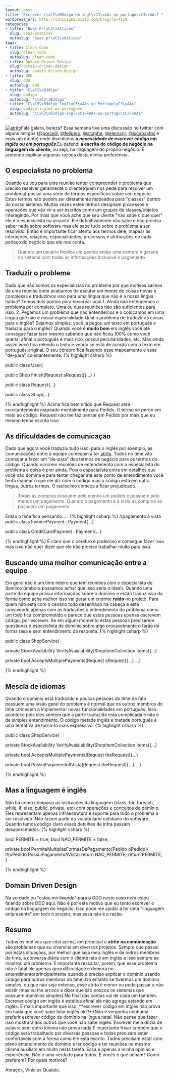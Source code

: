 ```yaml
--- 
layout: post
title: "Escrever c\xC3\xB3digo em ingl\xC3\xAAs ou portugu\xC3\xAAs? " wordpress_id: 4119
wordpress_url: http://viniciusquaiato.com/blog/?p=4119
categories: 
- title: "Boas Pr\xC3\xA1ticas"
  slug: boas-praticas
  autoslug: "boas-pr\xC3\xA1ticas"
tags: 
- title: Clean Code
  slug: clean-code
  autoslug: clean-code
- title: Domain Driven Design
  slug: domain-driven-design
  autoslug: domain-driven-design
- title: DDD
  slug: ddd
  autoslug: ddd
- title: "C\xC3\xB3digo"
  slug: codigo
  autoslug: "c\xC3\xB3digo"
- title: "C\xC3\xB3digo Ingl\xC3\xAAs ou Portugu\xC3\xAAs"
  slug: codigo-ingles-ou-portugues
  autoslug: "c\xC3\xB3digo-ingl\xC3\xAAs-ou-portugu\xC3\xAAs"
---
```

[![](http://viniciusquaiato.com/images_posts/atrito-300x229.jpg "atrito")](http://viniciusquaiato.com/images_posts/atrito.jpg)Fala galera, beleza? Essa semana tive uma discussão no twitter com alguns amigos ([@porcelli](http://twitter.com/porcelli), [@felipero](http://twitter.com/felipero), [@scaphe](http://twitter.com/scaphe), [@elemarjr](http://twitter.com/elemarjr), [@lucabastos](http://twitter.com/lucabastos) e mais um monte) onde discutimos **_a necessidade de escrever código em inglês ou em português_**.Eu defendi **a escrita do código de negócio na linguagem do cliente**, ou seja, na linguagem do próprio negócio. E pretendo explicar algumas razões desta minha preferência.

## O especialista no problema
Quando eu vou para uma reunião tentar compreender o problema que preciso resolver geralmente o cliente(quem nos pede para resolver um problema) possui uma série de termos específicos sobre seu negócio. Estes termos não podem ser diretamente mapeados para "classes" dentro do nosso sistema. Muitas vezes estes termos designam processos e operações que vão vir a ser escritos como um grupos de classes/objetos interagindo. Por mais que você ache que seu cliente "não sabe o que quer" ele é o especialista no assunto. Ele definitivamente não sabe e não precisa saber nada sobre software mas ele sabe tudo sobre o problema a ser resolvido. Então é importante ficar atento aos termos dele, mapear as interações, relações, especialidades, processos e atribuições de cada pedaço do negócio que ele nos conta.<blockquote>Quando um usuário finaliza um pedido então uma compra é gerada no sistema com todas as informações inclusive o pagamento</blockquote>

## Traduzir o problema
Dado que não somos os especialistas no problema por que motivos saímos de uma reunião onde acabamos de escutar um monte de coisas novas e complexas e traduzimos isso para uma língua que não é a nossa língua nativa? Temos dois pontos para observar aqui:1. Ainda não entendemos o problema por completo. Uma ou duas reuniões não são suficientes para isso.
2. Pegamos um problema que não entendemos e o colocamos em uma língua que não é nossa especialidade
Qual o problema de traduzir as coisas para o inglês? Sejamos simples: você já pegou um texto em português e traduziu para o inglês? Quando você é **muito bom** em inglês você até consegue fazer isso mesmo sabendo que não ficou 100% como você queria, afinal o português é mais rico, possui peculiaridades, etc. Mas ainda assim você fica relendo o texto e vendo se está de acordo com o texto em português original. O seu cérebro fica fazendo esse mapeamento e esse "de-para" constantemente.
{% highlight csharp %}

public class User{    

public Shop Finish(Request aRequest){...}
}


public class Request{...}


public class Shop{...}

{% endhighlight %}
Acima fica bem nítido que Request será constantemente mapeado mentalmente para Pedido. O termo se perde em meio ao código. Request não me faz pensar em Pedido por mais que eu mesmo tenha escrito isso.

## As dificuldades de comunicação
Dado que agora você traduziu tudo isso, para o inglês por exemplo, as comunicações entre a equipe começam a ter [atrito](http://pt.wikipedia.org/wiki/Atrito). Todos no time vão começar a fazer um "de-para" dos termos de negócio para os termos do código. Quando ocorrem reuniões de entendimento com o especialista do problema a coisa é pior ainda. Pois o especialista entra em detalhes que você não domina e para tentar chegar até este ponto de entendimento você tenta mapear o que ele diz com o código mas o código está em outra língua, outros termos. O raciocínio começa a ficar prejudicado.<blockquote>Todas as compras possuem pelo menos um pedido e possuem pelo menos um pagamento. Quando o pagamento é à vista as compras só possuem um pagamento.</blockquote>Então o time fica pensando... :
{% highlight csharp %}
//pagamento à vista
public class InvoicePayment : Payment{...}


public class CreditCardPayment : Payment{...}

{% endhighlight %}
É claro que o cerébro é poderoso e consegue fazer isso mas isso não quer dizer que ele não precise trabalhar muito para isso.

## Buscando uma melhor comunicação entre a equipe
Em geral não é um time inteiro que tem reuniões com o especialista de domínio (embora possamos achar que isso seria o ideal). Quando uma parte da equipe possui informações sobre o domínio e então traduz isso da forma como acha melhor isso vai gerar um enorme **ruído** no projeto. Para quem não está com o cenário todo desenhado na cabeça e está convivendo apenas com as traduções o entendimento do problema como um todo fica comprometido e parece que estas pessoas apenas escrevem código, por escrever. Se em algum momento estas pessoas precisarem questionar o especialista de domínio sobre algo provavelmente o farão de forma rasa e sem entendimento da resposta.
{% highlight csharp %}

public class ShopService{    

private StockAvailability VerifyAvaialability(ShopItemCollection items){...}
    
private bool AcceptsMultiplePayments(Request aRequest){...}
    ...}

{% endhighlight %}


## Mescla de idiomas
Quando o domínio está traduzido e poucas pessoas do time de fato possuem uma visão geral do problema é normal que os outros membros do time comecem a implementar novas funcionalidades em português. Isso acontece pois eles sentem que a parte traduzida está complicada e não é de simples entendimento. O código metade inglês e metade português é uma tentativa de torná-lo mais expressivo.
{% highlight csharp %}

public class ShopService{    

private StockAvailability VerifyAvaialability(ShopItemCollection items){...}
    
private bool AcceptsMultiplePayments(Request theRequest){...}
    
private bool PossuiPagamentoAVista(Request theRequest){...}
    ...}

{% endhighlight %}


## Mas a linguagem é inglês
Não há como comparar as instruções da linguagem (class, for, foreach, while, if, else, public, private, etc) com operações e conceitos de domínio. Eles representam apenas infraestrutura e suporte para todo o problema a ser resolvido. Não fazem parte do vocabulário cotidiano do software. Quando temos código claro esses detalhes de infra passam desapercebidos.
{% highlight csharp %}

bool PERMITE = true;
bool NÃO_PERMITE = false;
    
private bool PermiteMultiplasFormasDePagamento(Pedido oPedido){
if(oPedido.PossuiPagamentoAVista)
return NÃO_PERMITE;
return PERMITE;
    }

{% endhighlight %}


## Domain Driven Design
Na verdade eu <del datetime="2011-10-01T13:12:11+00:00">"estou me lixando" para o DDD neste caso</del> nem estou falando sobre DDD aqui. Não é por este motivo que eu tento escrever o código na linguagem do negócio. Isso pode me ajudar a ter uma "linguagem onipresente" em todo o projeto, mas essa não é a razão.

## Resumo
Todos os motivos que citei acima, em principal o **atrito na comunicação** são problemas que eu vivenciei em diversos projetos. Sempre que passei por estas situações, por melhor que seja meu inglês e de outros membros do time, a conversa diária com o cliente não é em inglês e isso sempre se mostrou um problema. É importante ressaltar, porém, que esse problema não é fatal ele apenas gera dificuldade e demora no entendimento(principalmente quando é preciso explicar o domínio usando código para outros membros do time).No entanto se tivermos um domínio simples, ou que não seja extenso, esse atrito é menor ou pode passar a não existir (mas eu me arrisco a dizer que são poucos os sistemas que possuem domínios simples).No final das contas vai de cada um também. Escrever código em inglês é estética afinal ele não agrega estando em inglês. E mais importante que isso: **escrever código em inglês não prova em nada que você sabe falar inglês ok?!**Não é vergonha nenhuma preferir escrever código de domínio na língua natal. Não pense que fazer isso mostrará aos outros que você não sabe inglês. Escrever meia dúzia de palavra sem outro idioma não prova nada.É importante frisar também que o código será trabalhado por diversas pessoas e todas precisam estar confortáveis com a forma como ele está escrito. Todos precisam estar com pleno entendimento do domínio e ler código e ter reuniões no mesmo idioma auxiliam em muito nesta tarefa. Essa é apenas a minha opinião e experiência. Não é uma verdade para todos. E vocês o que acham? Como preferem? Por quais motivos?

Abraços,
Vinicius Quaiato.
